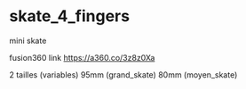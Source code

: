 # skate_4_fingers
mini skate

fusion360 link 
https://a360.co/3z8z0Xa

2 tailles (variables)
95mm (grand_skate)
80mm (moyen_skate)
